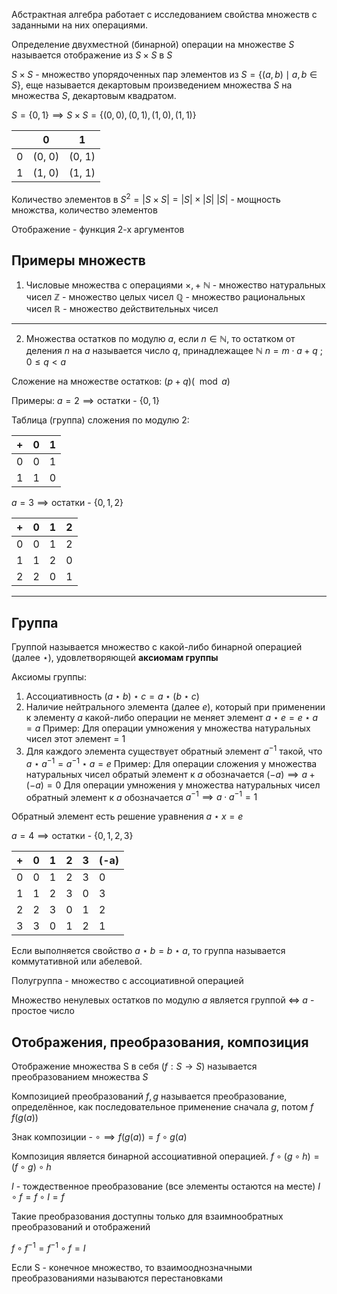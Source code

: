 
Абстрактная алгебра работает с исследованием свойства множеств с заданными на них операциями.

Определение двухместной (бинарной) операции на множестве $S$ называется отображение из $S\times S$ в $S$ 

$S\times S$ - множество упорядоченных пар элементов из
$S=\{(a, b) \mid a, b \in S \}$, еще называется декартовым произведением множества $S$ на множества $S$, декартовым квадратом.

$S=\{0, 1\} \implies S \times S = \{(0, 0), (0, 1), (1, 0), (1, 1)\}$

|     | 0      | 1      |
| --- | ------ | ------ |
| 0   | (0, 0) | (0, 1) |
| 1   | (1, 0) | (1, 1) |

Количество элементов в $S^2 = |S \times S| =  |S| \times |S|$
$|S|$ - мощность множства, количество элементов

Отображение - функция 2-х аргументов

## Примеры множеств

1. Числовые множества с операциями $\times, +$
$\mathbb{N}$ - множество натуральных чисел
$\mathbb{Z}$ - множество целых чисел
$\mathbb{Q}$ - множество рациональных чисел
$\mathbb{R}$ - множество действительных чисел

---

2. Множества остатков по модулю $a$, если $n \in \mathbb{N}$, то остатком от деления $n$ на $a$ называется число $q$, принадлежащее $\mathbb{N}$
$n = m \cdot a + q$ ; $0 \leq q < a$

Сложение на множестве остатков:
$(p+q)(\mod a)$

Примеры:
$a = 2 \implies \text{остатки - } \{0, 1\}$

Таблица (группа) сложения по модулю 2:

| +   | 0   | 1   |
| --- | --- | --- |
| 0   | 0   | 1   |
| 1   | 1   | 0   |

$a = 3 \implies \text{остатки - } \{0, 1, 2\}$

| +   | 0   | 1   | 2   |
| --- | --- | --- | --- |
| 0   | 0   | 1   | 2   |
| 1   | 1   | 2   | 0   |
| 2   | 2   | 0   | 1   |

---

## Группа

Группой называется множество с какой-либо бинарной операцией (далее $\star$), удовлетворяющей **аксиомам группы**

Аксиомы группы:
1.  Ассоциативность
$(a \star  b) \star c = a \star (b \star c)$
2. Наличие нейтрального элемента (далее $e$), который при применении к элементу $a$ какой-либо операции не меняет элемент
$a \star e = e \star a = a$
Пример:
Для операции умножения у множества натуральных чисел этот элемент = $1$
3. Для каждого элемента существует обратный элемент $a^{-1}$ такой, что $a \star a^{-1} = a^{-1} \star a = e$ 
Пример:
Для операции сложения у множества натуральных чисел обратый элемент к $a$ обозначается $(-a) \implies a + (-a) = 0$
Для операции умножения у множества натуральных чисел обратный элемент к $a$ обозначается $a^{-1} \implies a \cdot a^{-1} = 1$

Обратный элемент есть решение уравнения $a \star x = e$

$a = 4 \implies \text{остатки - } \{0, 1, 2, 3\}$

| +   | 0   | 1   | 2   | 3   | (-a) |
| --- | --- | --- | --- | --- | ---- |
| 0   | 0   | 1   | 2   | 3   | 0    |
| 1   | 1   | 2   | 3   | 0   | 3    |
| 2   | 2   | 3   | 0   | 1   | 2    |
| 3   | 3   | 0   | 1   | 2   | 1    |

Если выполняется свойство $a \star b = b \star a$, то группа называется коммутативной или абелевой. 

Полугруппа - множество с ассоциативной операцией

Множество ненулевых остатков по модулю $a$ является группой $\iff$ $a$ - простое число

## Отображения, преобразования, композиция

Отображение множества S в себя ($f : S \to S$) называется преобразованием множества $S$

Композицией преобразований $f, g$ называется преобразование, определённое, как последовательное применение сначала $g$, потом $f$
$f(g(a))$

Знак композиции - $\circ \implies f(g(a)) = f \circ g(a)$

Композиция является бинарной ассоциативной операцией.
$f \circ (g \circ h) = (f \circ g) \circ h$

$I$ - тождественное преобразование (все элементы остаются на месте)
$I \circ f = f \circ I = f$

Такие преобразования доступны только для взаимнообратных преобразований и отображений

$f \circ f^{-1} = f^{-1} \circ f = I$

Если S - конечное множество, то взаимооднозначными преобразованиями называются перестановками